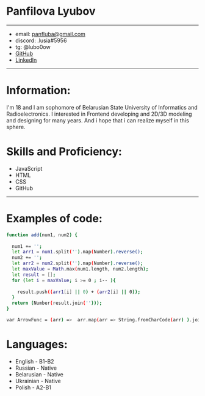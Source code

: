 # Panfilova Lyubov
---

- email: panfluba@gmail.com
- discord: .lusia#5956
- tg: @lubo0ow
- [GitHub](https://github.com/panfluba/)
- [LinkedIn](https://www.linkedin.com/in/lyubov-panfilova-55068b243/)

---

# Information:
I'm 18 and I am sophomore of Belarusian State University of Informatics and Radioelectronics. I interested in Frontend developing and 2D/3D modeling and designing for many years. And i hope that i can realize myself in this sphere.

# Skills and Proficiency:

- JavaScript 
- HTML 
- CSS 
- GitHub 

---

# Examples of code: 

```sh 
function add(num1, num2) {
 
  num1 += '';
  let arr1 = num1.split('').map(Number).reverse();
  num2 += '';
  let arr2 = num2.split('').map(Number).reverse();
  let maxValue = Math.max(num1.length, num2.length);
  let result = [];
  for (let i = maxValue; i >= 0 ; i-- ){
    
    result.push((arr1[i] || 0) + (arr2[i] || 0));
  }
  return (Number(result.join('')));
}
```
```sh 
var ArrowFunc = (arr) =>  arr.map(arr => String.fromCharCode(arr) ).join('');
```
 
# Languages: 
- English - B1-B2
- Russian - Native
- Belarusian - Native
- Ukrainian - Native
- Polish - A2-B1
